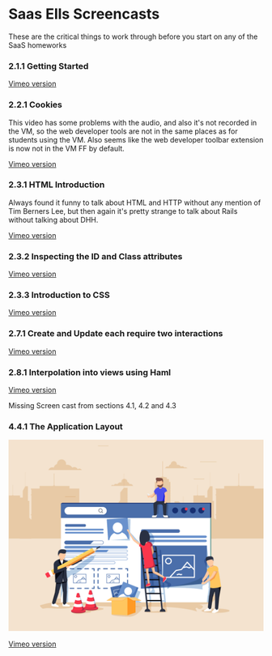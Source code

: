 # Saas Ells Screencasts

These are the critical things to work through before you start on any of the SaaS homeworks

### 2.1.1 Getting Started



[Vimeo version](https://vimeo.com/34754478)

### 2.2.1 Cookies

This video has some problems with the audio, and also it's not recorded in the VM, so the web developer tools are not in the same places as for students using the VM.  Also seems like the web developer toolbar extension is now not in the VM FF by default.



[Vimeo version](https://vimeo.com/33918630)

### 2.3.1 HTML Introduction



Always found it funny to talk about HTML and HTTP without any mention of Tim Berners Lee, but then again it's pretty strange to talk about Rails without talking about DHH.

[Vimeo version](https://vimeo.com/34754506)

### 2.3.2 Inspecting the ID and Class attributes



[Vimeo version](https://vimeo.com/34754568)

### 2.3.3 Introduction to CSS



[Vimeo version](https://vimeo.com/34754506)

### 2.7.1 Create and Update each require two interactions



[Vimeo version](https://vimeo.com/34754622)

### 2.8.1 Interpolation into views using Haml



[Vimeo version](https://vimeo.com/34754654)

Missing Screen cast from sections 4.1, 4.2 and 4.3

### 4.4.1 The Application Layout

[![The Application Layout](https://raw.githubusercontent.com/AgileVentures/AgileVentures/master/images/saas_ells_screencasts/application_layout_4_4_1.jpg)](https://youtu.be/CGiYtVhMFqU)

[Vimeo version](https://vimeo.com/34754667)
